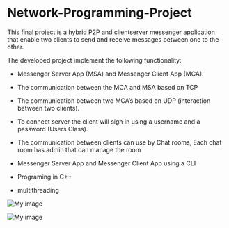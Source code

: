 # Network-Programming-Project

This final project is a hybrid P2P and client­server messenger application
that enable two clients to send and receive messages between one to the
other.

The developed project implement the following functionality:

* Messenger Server App (MSA) and Messenger Client App (MCA).

* The communication between the MCA and MSA based on TCP

* The communication between two MCA’s based on UDP (interaction between two clients).

* To connect server the client will sign in using a username and a password (Users Class).

* The communication between clients can use by Chat rooms, Each chat room has admin that can manage the room

* Messenger Server App and Messenger Client App using a CLI

* Programing in C++

* multithreading


![My image](http://imageshack.com/a/img923/8060/KMJMAm.jpg)

![My image](http://imageshack.com/a/img923/6944/HeQgBt.jpg)
